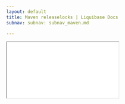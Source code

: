 ```yaml
---
layout: default
title: Maven releaselocks | Liquibase Docs
subnav: subnav: subnav_maven.md

---
```


<iframe class="maven" src="generated/releaseLocks-mojo.html"></iframe>